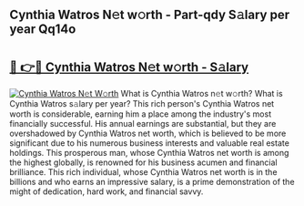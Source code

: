 ## Cynthia Watros N𝚎t w𝚘rth - Part-qdy S𝚊lary per year Qq14o

# <h2><a href="http://gc1nve.nevu.top/?p=Cynthia+Watros">🔗 👉🔴 Cynthia Watros N𝚎t w𝚘rth - S𝚊lary</a></h2>

[![Cynthia Watros N𝚎t W𝚘rth](https://i.imgur.com/Oavwk0R.jpeg)](http://gc1nve.nevu.top/?p=Cynthia+Watros)
What is Cynthia Watros n𝚎t w𝚘rth? What is Cynthia Watros s𝚊lary per year?
This rich person's Cynthia Watros net worth is considerable, earning him a place among the industry's most financially successful. His annual earnings are substantial, but they are overshadowed by Cynthia Watros net worth, which is believed to be more significant due to his numerous business interests and valuable real estate holdings. This prosperous man, whose Cynthia Watros net worth is among the highest globally, is renowned for his business acumen and financial brilliance. This rich individual, whose Cynthia Watros net worth is in the billions and who earns an impressive salary, is a prime demonstration of the might of dedication, hard work, and financial savvy.
